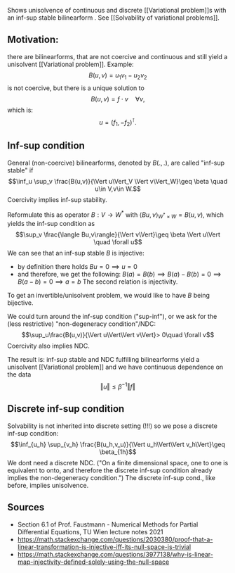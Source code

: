 Shows unisolvence of continuous and discrete [[Variational problem]]s with an inf-sup stable bilinearform .
See [[Solvability of variational problems]].


## Motivation: 
there are bilinearforms, that are not coercive and continuous and still yield a unisolvent [[Variational problem]]. 
Example: $$B(u,v)=u_1 v_1 - u_2 v_2 $$ is not coercive, but there is a unique solution to $$B(u,v)=f\cdot v \quad \forall v,$$which is: $$u=(f_1, -f_2)^\intercal.$$

## Inf-sup condition
General (non-coercive) bilinearforms, denoted by $B(.,.)$, are called "inf-sup stable" if$$\inf_u \sup_v \frac{B(u,v)}{\Vert u\Vert_V \Vert v\Vert_W}\geq \beta \quad u\in V,v\in W.$$Coercivity implies inf-sup stability.

Reformulate this as operator $B:V\rightarrow W^*$ with $\langle B u,v\rangle_{W^*\times W}=B(u,v)$, which yields the inf-sup condition as $$\sup_v \frac{\langle Bu,v\rangle}{\Vert v\Vert}\geq \beta \Vert u\Vert  \quad \forall u$$
We can see that an inf-sup stable $B$ is injective:
- by definition there holds $Bu=0 \implies u=0$
- and therefore, we get the following: $B(a)=B(b)\implies B(a)-B(b)=0\implies B(a-b)=0 \implies a=b$
The second relation is injectivity.

To get an invertible/unisolvent problem, we would like to have $B$ being bijective. 


We could turn around the inf-sup condition ("sup-inf"), or we ask for the (less restrictive) "non-degeneracy condition"/NDC: $$\sup_u\frac{B(u,v)}{\Vert u\Vert\Vert v\Vert}> 0\quad \forall v$$Coercivity also implies NDC.

The result is: inf-sup stable and NDC fulfilling bilinearforms yield a unisolvent [[Variational problem]] and we have continuous dependence on the data $$\Vert u\Vert \leq \beta^{-1} \Vert f\Vert$$

## Discrete inf-sup condition
Solvability is not inherited into discrete setting (!!!)
so we pose a discrete inf-sup condition:$$\inf_{u_h} \sup_{v_h} \frac{B(u_h,v_u)}{\Vert u_h\Vert\Vert v_h\Vert}\geq \beta_{1h}$$ We dont need a discrete NDC. ("On a finite dimensional space, one to one is equivalent to onto, and therefore the discrete inf-sup condition already implies the non-degeneracy condition.")
The discrete inf-sup cond., like before, implies unisolvence.


## Sources
- Section 6.1 of Prof. Faustmann - Numerical Methods for Partial Differential Equations, TU Wien lecture notes 2021
- https://math.stackexchange.com/questions/2030380/proof-that-a-linear-transformation-is-injective-iff-its-null-space-is-trivial
- https://math.stackexchange.com/questions/3977138/why-is-linear-map-injectivity-defined-solely-using-the-null-space
